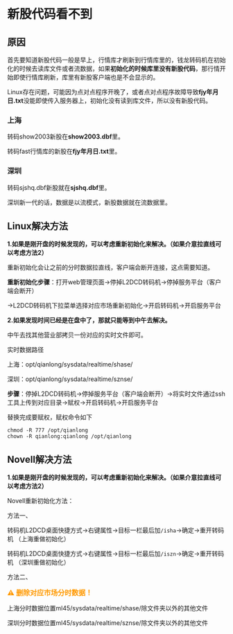 # 新股代码看不到

## 原因

首先要知道新股代码一般是早上，行情库才刷新到行情库里的，钱龙转码机在初始化的时候去读库文件或者流数据，如果**初始化的时候库里没有新股代码**，那行情开始即使行情库刷新，库里有新股客户端也是不会显示的。

Linux存在问题，可能因为点对点程序开晚了，或者点对点程序故障导致**fjy年月日.txt**没能即使传入服务器上，初始化没有读到库文件，所以没有新股代码。

### 上海
转码show2003新股在**show2003.dbf**里。

转码fast行情库的新股在**fjy年月日.txt**里。

### 深圳

转码sjshq.dbf新股就在**sjshq.dbf**里。

深圳新一代的话，数据是以流模式，新股数据就在流数据里。

## Linux解决方法

**1.如果是刚开盘的时候发现的，可以考虑重新初始化来解决。（如果介意拉直线可以考虑方法2）**

重新初始化会让之前的分时数据拉直线，客户端会断开连接，这点需要知道。

**重新初始化步骤**：打开web管理页面→停掉L2DCD转码机→停掉服务平台（客户端会断开）

→L2DCD转码机下拉菜单选择对应市场重新初始化→开启转码机→开启服务平台


**2.如果发现时间已经是在盘中了，那就只能等到中午去解决。**

中午去找其他营业部拷贝一份对应的实时文件即可。

实时数据路径

上海：opt/qianlong/sysdata/realtime/shase/

深圳：opt/qianlong/sysdata/realtime/sznse/

**步骤**：停掉L2DCD转码机→停掉服务平台（客户端会断开）→将实时文件通过ssh工具上传到对应目录→赋权→开启转码机→开启服务平台

替换完成要赋权，赋权命令如下
```
chmod -R 777 /opt/qianlong
chown -R qianlong:qianlong /opt/qianlong
```

## Novell解决方法

**1.如果是刚开盘的时候发现的，可以考虑重新初始化来解决。（如果介意拉直线可以考虑方法2）**

Novell重新初始化方法：

方法一、

转码机L2DCD桌面快捷方式→右键属性→目标一栏最后加```/isha```→确定→重开转码机 （上海重做初始化）

转码机L2DCD桌面快捷方式→右键属性→目标一栏最后加```/iszn```→确定→重开转码机 （深圳重做初始化）

方法二、

**<font color=#ff9900 size=3 >  ⚠ 删除对应市场分时数据！</font>**

上海分时数据位置ml45/sysdata/realtime/shase/除文件夹以外的其他文件

深圳分时数据位置ml45/sysdata/realtime/sznse/除文件夹以外的其他文件
